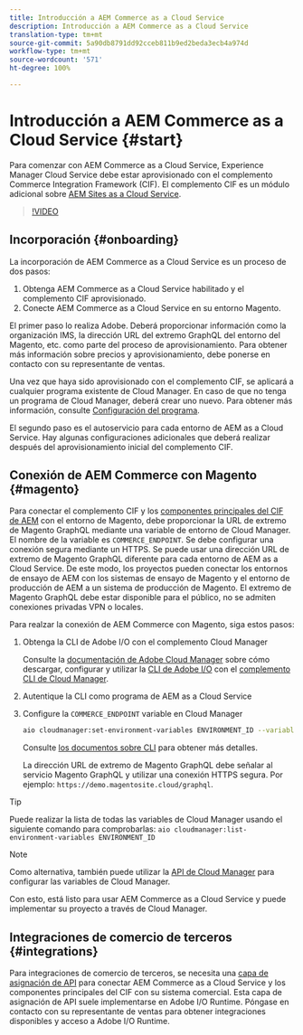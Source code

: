 ```yaml
---
title: Introducción a AEM Commerce as a Cloud Service
description: Introducción a AEM Commerce as a Cloud Service
translation-type: tm+mt
source-git-commit: 5a90db8791dd92cceb811b9ed2beda3ecb4a974d
workflow-type: tm+mt
source-wordcount: '571'
ht-degree: 100%

---
```



# Introducción a AEM Commerce as a Cloud Service {#start}

Para comenzar con AEM Commerce as a Cloud Service, Experience Manager Cloud Service debe estar aprovisionado con el complemento Commerce Integration Framework (CIF). El complemento CIF es un módulo adicional sobre [AEM Sites as a Cloud Service](https://docs.adobe.com/content/help/es-ES/experience-manager-cloud-service/sites/home.html).

>[!VIDEO](https://video.tv.adobe.com/v/37843?quality=12&learn=on)

## Incorporación {#onboarding}

La incorporación de AEM Commerce as a Cloud Service es un proceso de dos pasos:

1. Obtenga AEM Commerce as a Cloud Service habilitado y el complemento CIF aprovisionado.
2. Conecte AEM Commerce as a Cloud Service en su entorno Magento.

El primer paso lo realiza Adobe. Deberá proporcionar información como la organización IMS, la dirección URL del extremo GraphQL del entorno del Magento, etc. como parte del proceso de aprovisionamiento. Para obtener más información sobre precios y aprovisionamiento, debe ponerse en contacto con su representante de ventas.

Una vez que haya sido aprovisionado con el complemento CIF, se aplicará a cualquier programa existente de Cloud Manager. En caso de que no tenga un programa de Cloud Manager, deberá crear uno nuevo. Para obtener más información, consulte [Configuración del programa](https://docs.adobe.com/content/help/es-ES/experience-manager-cloud-manager/using/getting-started/setting-up-program.html).

El segundo paso es el autoservicio para cada entorno de AEM as a Cloud Service. Hay algunas configuraciones adicionales que deberá realizar después del aprovisionamiento inicial del complemento CIF.

## Conexión de AEM Commerce con Magento {#magento}

Para conectar el complemento CIF y los [componentes principales del CIF de AEM](https://github.com/adobe/aem-core-cif-components) con el entorno de Magento, debe proporcionar la URL de extremo de Magento GraphQL mediante una variable de entorno de Cloud Manager. El nombre de la variable es `COMMERCE_ENDPOINT`. Se debe configurar una conexión segura mediante un HTTPS.
Se puede usar una dirección URL de extremo de Magento GraphQL diferente para cada entorno de AEM as a Cloud Service. De este modo, los proyectos pueden conectar los entornos de ensayo de AEM con los sistemas de ensayo de Magento y el entorno de producción de AEM a un sistema de producción de Magento. El extremo de Magento GraphQL debe estar disponible para el público, no se admiten conexiones privadas VPN o locales.

Para realzar la conexión de AEM Commerce con Magento, siga estos pasos:

1. Obtenga la CLI de Adobe I/O con el complemento Cloud Manager

   Consulte la [documentación de Adobe Cloud Manager](https://docs.adobe.com/content/help/es-ES/experience-manager-cloud-manager/using/introduction-to-cloud-manager.html) sobre cómo descargar, configurar y utilizar la [CLI de Adobe I/O](https://github.com/adobe/aio-cli) con el [complemento CLI de Cloud Manager](https://github.com/adobe/aio-cli-plugin-cloudmanager).

2. Autentique la CLI como programa de AEM as a Cloud Service

3. Configure la `COMMERCE_ENDPOINT` variable en Cloud Manager

   ```bash
   aio cloudmanager:set-environment-variables ENVIRONMENT_ID --variable COMMERCE_ENDPOINT "<Magento GraphQL endpoint URL>"
   ```

   Consulte [los documentos sobre CLI](https://github.com/adobe/aio-cli-plugin-cloudmanager#aio-cloudmanagerset-environment-variables-environmentid) para obtener más detalles.

   La dirección URL de extremo de Magento GraphQL debe señalar al servicio Magento GraphQL y utilizar una conexión HTTPS segura. Por ejemplo: `https://demo.magentosite.cloud/graphql`.

>[!TIP]
>
>Puede realizar la lista de todas las variables de Cloud Manager usando el siguiente comando para comprobarlas: `aio cloudmanager:list-environment-variables ENVIRONMENT_ID`

>[!NOTE]
>
>Como alternativa, también puede utilizar la [API de Cloud Manager](https://www.adobe.io/apis/experiencecloud/cloud-manager/docs.html) para configurar las variables de Cloud Manager.

Con esto, está listo para usar AEM Commerce as a Cloud Service y puede implementar su proyecto a través de Cloud Manager.

## Integraciones de comercio de terceros {#integrations}

Para integraciones de comercio de terceros, se necesita una [capa de asignación de API](architecture/third-party.md) para conectar AEM Commerce as a Cloud Service y los componentes principales del CIF con su sistema comercial. Esta capa de asignación de API suele implementarse en Adobe I/O Runtime. Póngase en contacto con su representante de ventas para obtener integraciones disponibles y acceso a Adobe I/O Runtime.
